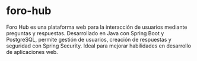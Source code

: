 # foro-hub
Foro Hub es una plataforma web para la interacción de usuarios mediante preguntas y respuestas. Desarrollado en Java con Spring Boot y PostgreSQL, permite gestión de usuarios, creación de respuestas y seguridad con Spring Security. Ideal para mejorar habilidades en desarrollo de aplicaciones web.
